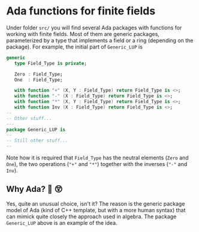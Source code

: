 # Ada functions for finite fields

Under folder `src/` you will find several Ada packages with functions for working with finite fields.  Most of them are generic packages, parameterized by a type that implements a field or a ring (depending on the package).  For example, the initial part of `Generic_LUP` is

```ada
generic
   type Field_Type is private;

   Zero : Field_Type;
   One  : Field_Type;

   with function "+" (X, Y : Field_Type) return Field_Type is <>;
   with function "-" (X : Field_Type) return Field_Type is <>;
   with function "*" (X, Y : Field_Type) return Field_Type is <>;
   with function Inv (X : Field_Type) return Field_Type is <>;
--
-- Other stuff...
---
package Generic_LUP is 
-- 
-- Still other stuff...
--
```

Note how it is required that `Field_Type` has the neutral elements (`Zero` and `One`), the two operations (`"+"` and `"*"`) together with the inverses (`"-"` and `Inv`).

## Why Ada? :raised_eyebrow:	:astonished:	

Yes, quite an unusual choice, isn't it? The reason is the generic package model of Ada (kind of C++ template, but with a more human syntax) that can mimick quite closely the approach used in algebra. The package `Generic_LUP`  above is an example of the idea.
